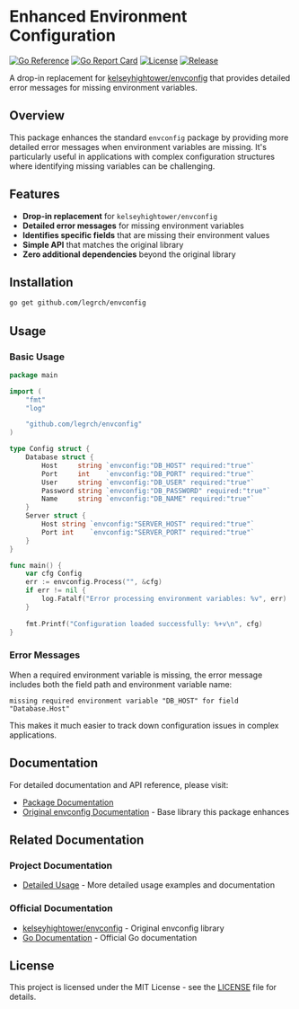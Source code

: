 # Enhanced Environment Configuration

[![Go Reference](https://pkg.go.dev/badge/github.com/legrch/envconfig.svg)](https://pkg.go.dev/github.com/legrch/envconfig)
[![Go Report Card](https://goreportcard.com/badge/github.com/legrch/envconfig)](https://goreportcard.com/report/github.com/legrch/envconfig)
[![License](https://img.shields.io/github/license/legrch/envconfig)](LICENSE)
[![Release](https://img.shields.io/github/v/release/legrch/envconfig)](https://github.com/legrch/envconfig/releases)

A drop-in replacement for [kelseyhightower/envconfig](https://github.com/kelseyhightower/envconfig) that provides detailed error messages for missing environment variables.

## Overview

This package enhances the standard `envconfig` package by providing more detailed error messages when environment variables are missing. It's particularly useful in applications with complex configuration structures where identifying missing variables can be challenging.

## Features

- **Drop-in replacement** for `kelseyhightower/envconfig`
- **Detailed error messages** for missing environment variables
- **Identifies specific fields** that are missing their environment values
- **Simple API** that matches the original library
- **Zero additional dependencies** beyond the original library

## Installation

```bash
go get github.com/legrch/envconfig
```

## Usage

### Basic Usage

```go
package main

import (
	"fmt"
	"log"

	"github.com/legrch/envconfig"
)

type Config struct {
	Database struct {
		Host     string `envconfig:"DB_HOST" required:"true"`
		Port     int    `envconfig:"DB_PORT" required:"true"`
		User     string `envconfig:"DB_USER" required:"true"`
		Password string `envconfig:"DB_PASSWORD" required:"true"`
		Name     string `envconfig:"DB_NAME" required:"true"`
	}
	Server struct {
		Host string `envconfig:"SERVER_HOST" required:"true"`
		Port int    `envconfig:"SERVER_PORT" required:"true"`
	}
}

func main() {
	var cfg Config
	err := envconfig.Process("", &cfg)
	if err != nil {
		log.Fatalf("Error processing environment variables: %v", err)
	}
	
	fmt.Printf("Configuration loaded successfully: %+v\n", cfg)
}
```

### Error Messages

When a required environment variable is missing, the error message includes both the field path and environment variable name:

```
missing required environment variable "DB_HOST" for field "Database.Host"
```

This makes it much easier to track down configuration issues in complex applications.

## Documentation

For detailed documentation and API reference, please visit:

- [Package Documentation](https://pkg.go.dev/github.com/legrch/envconfig)
- [Original envconfig Documentation](https://github.com/kelseyhightower/envconfig) - Base library this package enhances

## Related Documentation

### Project Documentation
- [Detailed Usage](pkg/envconfig/README.md) - More detailed usage examples and documentation

### Official Documentation
- [kelseyhightower/envconfig](https://github.com/kelseyhightower/envconfig) - Original envconfig library
- [Go Documentation](https://golang.org/doc/) - Official Go documentation

## License

This project is licensed under the MIT License - see the [LICENSE](LICENSE) file for details. 